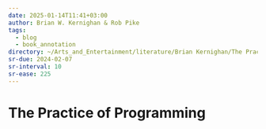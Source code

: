 ```yaml
---
date: 2025-01-14T11:41+03:00
author: Brian W. Kernighan & Rob Pike
tags:
  - blog
  - book_annotation
directory: ~/Arts_and_Entertainment/literature/Brian Kernighan/The Practice of Programming (2082)/
sr-due: 2024-02-07
sr-interval: 10
sr-ease: 225
---
```


# The Practice of Programming

